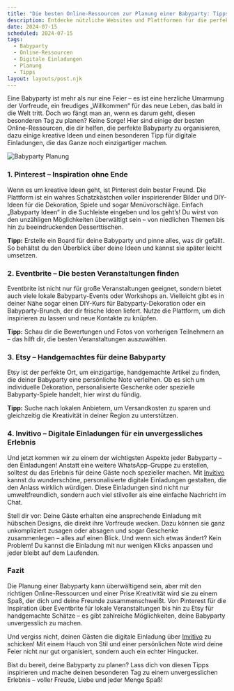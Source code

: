 ```yaml
---
title: "Die besten Online-Ressourcen zur Planung einer Babyparty: Tipps und Tools für eine unvergessliche Feier"
description: Entdecke nützliche Websites und Plattformen für die perfekte Babyparty-Planung, inklusive kreativer Ideen und personalisierten digitalen Einladungen.
date: 2024-07-15
scheduled: 2024-07-15
tags:
  - Babyparty
  - Online-Ressourcen
  - Digitale Einladungen
  - Planung
  - Tipps
layout: layouts/post.njk
---
```


Eine Babyparty ist mehr als nur eine Feier – es ist eine herzliche Umarmung der Vorfreude, ein freudiges „Willkommen“ für das neue Leben, das bald in die Welt tritt. Doch wo fängt man an, wenn es darum geht, diesen besonderen Tag zu planen? Keine Sorge! Hier sind einige der besten Online-Ressourcen, die dir helfen, die perfekte Babyparty zu organisieren, dazu einige kreative Ideen und einen besonderen Tipp für digitale Einladungen, die das Ganze noch einzigartiger machen.

![Babyparty Planung](/img/babyparty-planning.webp)

### 1. **Pinterest – Inspiration ohne Ende**

Wenn es um kreative Ideen geht, ist Pinterest dein bester Freund. Die Plattform ist ein wahres Schatzkästchen voller inspirierender Bilder und DIY-Ideen für die Dekoration, Spiele und sogar Menüvorschläge. Einfach „Babyparty Ideen“ in die Suchleiste eingeben und los geht’s! Du wirst von den unzähligen Möglichkeiten überwältigt sein – von niedlichen Themen bis hin zu beeindruckenden Desserttischen.

**Tipp:** Erstelle ein Board für deine Babyparty und pinne alles, was dir gefällt. So behältst du den Überblick über deine Ideen und kannst sie später leicht umsetzen.

### 2. **Eventbrite – Die besten Veranstaltungen finden**

Eventbrite ist nicht nur für große Veranstaltungen geeignet, sondern bietet auch viele lokale Babyparty-Events oder Workshops an. Vielleicht gibt es in deiner Nähe sogar einen DIY-Kurs für Babyparty-Dekoration oder ein Babyparty-Brunch, der dir frische Ideen liefert. Nutze die Plattform, um dich inspirieren zu lassen und neue Kontakte zu knüpfen.

**Tipp:** Schau dir die Bewertungen und Fotos von vorherigen Teilnehmern an – das hilft dir, die besten Veranstaltungen auszuwählen.

### 3. **Etsy – Handgemachtes für deine Babyparty**

Etsy ist der perfekte Ort, um einzigartige, handgemachte Artikel zu finden, die deiner Babyparty eine persönliche Note verleihen. Ob es sich um individuelle Dekoration, personalisierte Geschenke oder spezielle Babyparty-Spiele handelt, hier wirst du fündig. 

**Tipp:** Suche nach lokalen Anbietern, um Versandkosten zu sparen und gleichzeitig die Kreativität in deiner Region zu unterstützen.

### 4. **Invitivo – Digitale Einladungen für ein unvergessliches Erlebnis**

Und jetzt kommen wir zu einem der wichtigsten Aspekte jeder Babyparty – den Einladungen! Anstatt eine weitere WhatsApp-Gruppe zu erstellen, solltest du das Erlebnis für deine Gäste noch spezieller machen. Mit [Invitivo](https://invitivo.com/) kannst du wunderschöne, personalisierte digitale Einladungen gestalten, die den Anlass wirklich würdigen. Diese Einladungen sind nicht nur umweltfreundlich, sondern auch viel stilvoller als eine einfache Nachricht im Chat.

Stell dir vor: Deine Gäste erhalten eine ansprechende Einladung mit hübschen Designs, die direkt ihre Vorfreude wecken. Dazu können sie ganz unkompliziert zusagen oder absagen und sogar Geschenke zusammenlegen – alles auf einen Blick. Und wenn sich etwas ändert? Kein Problem! Du kannst die Einladung mit nur wenigen Klicks anpassen und jeder bleibt auf dem Laufenden.

### **Fazit**

Die Planung einer Babyparty kann überwältigend sein, aber mit den richtigen Online-Ressourcen und einer Prise Kreativität wird sie zu einem Spaß, der dich und deine Freunde zusammenschweißt. Von Pinterest für die Inspiration über Eventbrite für lokale Veranstaltungen bis hin zu Etsy für handgemachte Schätze – es gibt zahlreiche Möglichkeiten, deine Babyparty unvergesslich zu machen.

Und vergiss nicht, deinen Gästen die digitale Einladung über [Invitivo](https://invitivo.com/) zu schicken! Mit einem Hauch von Stil und einer persönlichen Note wird deine Feier nicht nur gut organisiert, sondern auch ein echter Hingucker.

Bist du bereit, deine Babyparty zu planen? Lass dich von diesen Tipps inspirieren und mache deinen besonderen Tag zu einem unvergesslichen Erlebnis – voller Freude, Liebe und jeder Menge Spaß!
